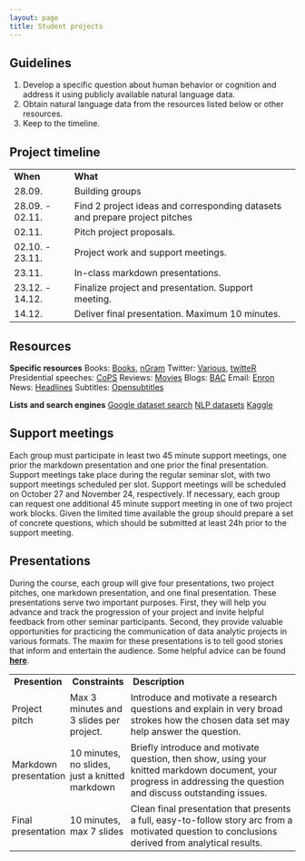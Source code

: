 ```yaml
---
layout: page
title: Student projects
---
```


## Guidelines

1. Develop a specific question about human behavior or cognition and address it using publicly available natural language data.
2. Obtain natural language data from the resources listed below or other resources.
3. Keep to the timeline.

## Project timeline

<table cellspacing="0" cellpadding="0">
  <tr>
    <td ><b>When</b></td>
    <td ><b>What</b></td>
  </tr>
  <tr>
    <td >28.09.</td>
    <td>Building groups</td>
  </tr>
  <tr>
    <td >28.09. - 02.11.</td>
    <td>Find 2 project ideas and corresponding datasets and prepare project pitches</td>
  </tr>
  <tr>
    <td >02.11.</td>
    <td>Pitch project proposals.</td>
  </tr>
  <tr>
    <td >02.10. - 23.11.</td>
    <td>Project work and support meetings.</td>
  </tr>
  <tr>
    <td >23.11.</td>
    <td>In-class markdown presentations.</td>
  </tr>
  <tr>
    <td >23.12. - 14.12.</td>
    <td>Finalize project and presentation. Support meeting.</td>
  </tr>
  <tr>
    <td >14.12.</td>
    <td>Deliver final presentation. Maximum 10 minutes. </td>
  </tr>
</table>

## Resources

<b>Specific resources</b>
Books: <a href="http://www.gutenberg.org/">Books</a>, <a href="https://github.com/seancarmody/ngramr">nGram</a>
Twitter: <a href="https://www.figure-eight.com/data-for-everyone/">Various</a>, <a href="http://geoffjentry.hexdump.org/twitteR.pdf">twitteR</a>
Presidential speeches: <a href="http://www.thegrammarlab.com/?nor-portfolio=corpus-of-presidential-speeches-cops-and-a-clintontrump-corpus">CoPS</a>
Reviews: <a href="http://ai.stanford.edu/~amaas/data/sentiment/">Movies</a>
Blogs: <a href="http://u.cs.biu.ac.il/~koppel/BlogCorpus.htm">BAC</a>
Email: <a href="https://www.cs.cmu.edu/~./enron/">Enron</a>
News: <a href="https://www.kaggle.com/therohk/million-headlines">Headlines</a>
Subtitles: <a href="https://www.opensubtitles.org/de">Opensubtitles</a>

<b>Lists and search engines</b>
<a href="https://datasetsearch.research.google.com/">Google dataset search</a>
<a href="https://github.com/niderhoff/nlp-datasets">NLP datasets</a>
<a href="https://www.kaggle.com/">Kaggle</a>

## Support meetings

Each group must participate in least two 45 minute support meetings, one prior the markdown presentation and one prior the final presentation. Support meetings take place during the regular seminar slot, with two support meetings scheduled per slot. Support meetings will be scheduled on October 27 and November 24, respectively. If necessary, each group can request one additional 45 minute support meeting in one of two project work blocks. Given the limited time available the group should prepare a set of concrete questions, which should be submitted at least 24h prior to the support meeting.    

## Presentations

During the course, each group will give four presentations, two project pitches, one markdown presentation, and one final presentation. These presentations serve two important purposes. First, they will help you advance and track the progression of your project and invite helpful feedback from other seminar participants. Second, they provide valuable opportunities for practicing the communication of data analytic projects in various formats. The maxim for these presentations is to tell good stories that inform and entertain the audience. Some helpful advice can be found <a href="http://www.podiumwisdom.com/blog/2015/11/15/4-tips-best-science-communicators"><b>here</b></a>.

<table cellspacing="0" cellpadding="0">
  <col width="20%">
  <col width="20%">
  <col width="60%">
  <tr>
    <td><b>Presention</b></td>
    <td><b>Constraints</b></td>
    <td><b>Description</b></td>
  </tr>
  <tr>
    <td style="padding:4px">Project pitch</td>
    <td style="padding:4px">Max 3 minutes and 3 slides per project.</td>
    <td style="padding:4px">Introduce and motivate a research questions and explain in very broad strokes how the chosen data set may help answer the question.</td>
  </tr>
  <tr>
    <td style="padding:4px">Markdown presentation</td>
    <td style="padding:4px">10 minutes, no slides, just a knitted markdown</td>
    <td style="padding:4px">Briefly introduce and motivate question, then show, using your knitted markdown document, your progress in addressing the question and discuss outstanding issues.</td>
  </tr>
  <tr>
    <td style="padding:4px">Final presentation</td>
    <td style="padding:4px">10 minutes, max 7 slides</td>
    <td style="padding:4px">Clean final presentation that presents a full, easy-to-follow story arc from a motivated question to conclusions derived from analytical results.</td>
  </tr>
</table>

